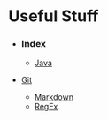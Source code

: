 # Useful Stuff

- ### Index

  - [Java](#java)   
- [Git](#git)
  - [Markdown](#markdown)
  - [RegEx](./RegEx.md)








